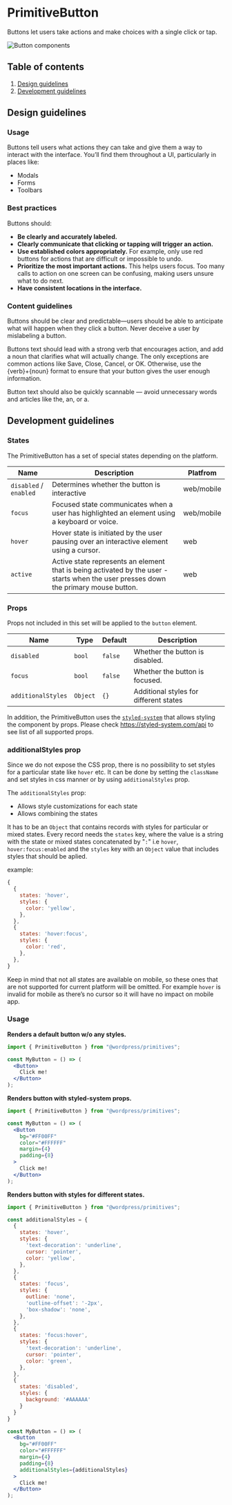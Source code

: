# PrimitiveButton
Buttons let users take actions and make choices with a single click or tap.

![Button components](https://make.wordpress.org/design/files/2019/03/button.png)

## Table of contents

1. [Design guidelines](#design-guidelines)
2. [Development guidelines](#development-guidelines)

## Design guidelines

### Usage

Buttons tell users what actions they can take and give them a way to interact with the interface. You’ll find them throughout a UI, particularly in places like:

- Modals
- Forms
- Toolbars

### Best practices

Buttons should:

- **Be clearly and accurately labeled.**
- **Clearly communicate that clicking or tapping will trigger an action.**
- **Use established colors appropriately.** For example, only use red buttons for actions that are difficult or impossible to undo.
- **Prioritize the most important actions.** This helps users focus. Too many calls to action on one screen can be confusing, making users unsure what to do next.
- **Have consistent locations in the interface.**

### Content guidelines

Buttons should be clear and predictable—users should be able to anticipate what will happen when they click a button. Never deceive a user by mislabeling a button.

Buttons text should lead with a strong verb that encourages action, and add a noun that clarifies what will actually change. The only exceptions are common actions like Save, Close, Cancel, or OK. Otherwise, use the {verb}+{noun} format to ensure that your button gives the user enough information.

Button text should also be quickly scannable — avoid unnecessary words and articles like the, an, or a.

## Development guidelines

### States

The PrimitiveButton has a set of special states depending on the platform.

Name  | Description | Platfrom
--- | --- | ---
`disabled` / `enabled` | Determines whether the button is interactive | web/mobile
`focus` | Focused state communicates when a user has highlighted an element using a keyboard or voice. | web/mobile
`hover` | Hover state is initiated by the user pausing over an interactive element using a cursor. | web
`active` | Active state represents an element that is being activated by the user - starts when the user presses down the primary mouse button. | web


### Props

Props not included in this set will be applied to the `button` element.

Name | Type | Default | Description
--- | --- | --- | ---
`disabled` | `bool` | `false` | Whether the button is disabled.
`focus` | `bool` | `false` | Whether the button is focused.
`additionalStyles` | `Object` | `{}` | Additional styles for different states

In addition, the PrimitiveButton uses the [`styled-system`](https://styled-system.com/) that allows styling the component by props. Please check https://styled-system.com/api to see list of all supported props.

### additionalStyles prop
Since we do not expose the CSS prop, there is no possibility to set styles for a particular state like `hover` etc. It can be done by setting the `className` and set styles in css manner or by using `additionalStyles` prop.

The `additionalStyles` prop:
- Allows style customizations for each state
- Allows combining the states

It has to be an `Object` that contains records with styles for particular or mixed states. Every record needs the `states` key, where the value is a string with the state or mixed states concatenated by "`:`" i.e `hover`, `hover:focus:enabled` and the `styles` key with an `Object` value that includes styles that should be aplied.

example:

```js
{
  {
    states: 'hover',
    styles: {
      color: 'yellow',
    },
  },
  {
    states: 'hover:focus',
    styles: {
      color: 'red',
    },
  },
}
```

Keep in mind that not all states are available on mobile, so these ones that are not supported for current platform will be omitted. For example `hover` is invalid for mobile as there’s no cursor so it will have no impact on mobile app.


### Usage

**Renders a default button w/o any styles.**

```jsx
import { PrimitiveButton } from "@wordpress/primitives";

const MyButton = () => (
  <Button>
    Click me!
  </Button>
);

```

**Renders button with styled-system props.**

```jsx
import { PrimitiveButton } from "@wordpress/primitives";

const MyButton = () => (
  <Button
    bg="#FF00FF"
    color="#FFFFFF"
    margin={4}
    padding={8}
  >
    Click me!
  </Button>
);

```

**Renders button with styles for different states.**

```jsx
import { PrimitiveButton } from "@wordpress/primitives";

const additionalStyles = {
  {
    states: 'hover',
    styles: {
      'text-decoration': 'underline',
      cursor: 'pointer',
      color: 'yellow',
    },
  },
  {
    states: 'focus',
    styles: {
      outline: 'none',
      'outline-offset': '-2px',
      'box-shadow': 'none',
    },
  },
  {
    states: 'focus:hover',
    styles: {
      'text-decoration': 'underline',
      cursor: 'pointer',
      color: 'green',
    },
  },
  {
    states: 'disabled',
    styles: {
      background: '#AAAAAA'
    }
  }
}

const MyButton = () => (
  <Button
    bg="#FF00FF"
    color="#FFFFFF"
    margin={4}
    padding={8}
    additionalStyles={additionalStyles}
  >
    Click me!
  </Button>
);

```

